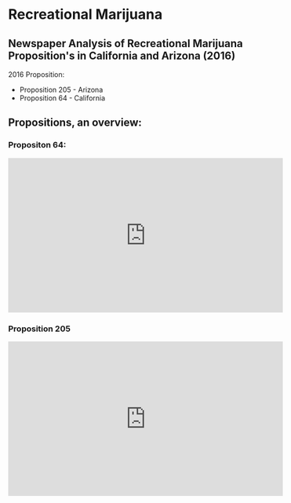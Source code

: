 # Recreational Marijuana

## Newspaper Analysis of Recreational Marijuana Proposition's in California and Arizona (2016) 

2016 Proposition:
* Proposition 205 - Arizona 
* Proposition 64 - California 

## Propositions, an overview:

### Propositon 64:
<iframe width="560" height="315" src="https://www.youtube.com/embed/vXNweS-p6OM?ecve" frameborder="0" allowfullscreen></iframe>


### Proposition 205
<iframe width="560" height="315" src="https://www.youtube.com/watch?v=IJXBzaVc8Ag" frameborder="0" allowfullscreen></iframe>

